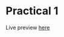 # Practical 1

Live preview [here](https://ravitej2005.github.io/HTML_CSS_Practicals/Practical%202/)
